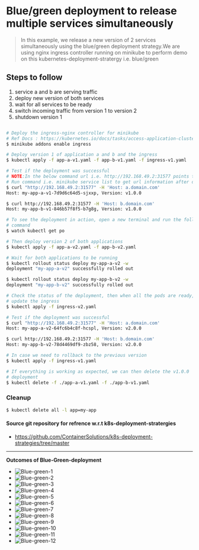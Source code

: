 Blue/green deployment to release multiple services simultaneously
=================================================================

> In this example, we release a new version of 2 services simultaneously using
the blue/green deployment strategy.We are using nginx ingress controller running on minikube to perform demo on this kubernetes-deployment-stratergy i.e. blue/green

## Steps to follow

1. service a and b are serving traffic
1. deploy new version of both services
1. wait for all services to be ready
1. switch incoming traffic from version 1 to version 2
1. shutdown version 1

```bash

# Deploy the ingress-nginx controller for minikube
# Ref Docs : https://kubernetes.io/docs/tasks/access-application-cluster/ingress-minikube/
$ minikube addons enable ingress

# Deploy version 1 of application a and b and the ingress
$ kubectl apply -f app-a-v1.yaml -f app-b-v1.yaml -f ingress-v1.yaml

# Test if the deployment was successful
# NOTE:In the below command url i.e. http://192.168.49.2:31577 points to ingress-nginx-controller service which get deployed under ingress-nginx namespace.
# Run command i.e. minikube service list to get url information after deplying nginx ingress controller.
$ curl "http://192.168.49.2:31577" -H 'Host: a.domain.com'
Host: my-app-a-v1-7d9d6c64d5-sjxxp, Version: v1.0.0

$ curl http://192.168.49.2:31577 -H 'Host: b.domain.com'
Host: my-app-b-v1-846b57f8f5-b7g8g, Version: v1.0.0

# To see the deployment in action, open a new terminal and run the following
# command
$ watch kubectl get po

# Then deploy version 2 of both applications
$ kubectl apply -f app-a-v2.yaml -f app-b-v2.yaml

# Wait for both applications to be running
$ kubectl rollout status deploy my-app-a-v2 -w
deployment "my-app-a-v2" successfully rolled out

$ kubectl rollout status deploy my-app-b-v2 -w
deployment "my-app-b-v2" successfully rolled out

# Check the status of the deployment, then when all the pods are ready, we can
# update the ingress
$ kubectl apply -f ingress-v2.yaml

# Test if the deployment was successful
$ curl "http://192.168.49.2:31577" -H 'Host: a.domain.com'
Host: my-app-a-v2-64fc6b4c8f-hcspl, Version: v2.0.0

$ curl http://192.168.49.2:31577 -H 'Host: b.domain.com'
Host: my-app-b-v2-78d4469df9-zbz58, Version: v2.0.0

# In case we need to rollback to the previous version
$ kubectl apply -f ingress-v1.yaml

# If everything is working as expected, we can then delete the v1.0.0
# deployment
$ kubectl delete -f ./app-a-v1.yaml -f ./app-b-v1.yaml
```

### Cleanup

```bash
$ kubectl delete all -l app=my-app

```
#### Source git repository for refrence w.r.t k8s-deployment-stratergies
  - https://github.com/ContainerSolutions/k8s-deployment-strategies/tree/master

--- 

**Outcomes of Blue-Green-deployment**

- ![Blue-green-1](../../../images/Blue-green-1.png)
- ![Blue-green-2](../../../images/Blue-green-2.png)
- ![Blue-green-3](../../../images/Blue-green-3.png)
- ![Blue-green-4](../../../images/Blue-green-4.png)
- ![Blue-green-5](../../../images/Blue-green-5.png)
- ![Blue-green-6](../../../images/Blue-green-6.png)
- ![Blue-green-7](../../../images/Blue-green-7.png)
- ![Blue-green-8](../../../images/Blue-green-8.png)
- ![Blue-green-9](../../../images/Blue-green-9.png)
- ![Blue-green-10](../../../images/Blue-green-10.png)
- ![Blue-green-11](../../../images/Blue-green-11.png)
- ![Blue-green-12](../../../images/Blue-green-12.png)

